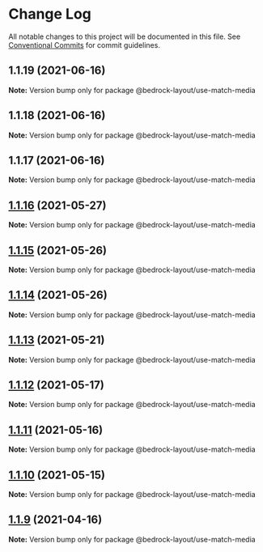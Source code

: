 # Change Log

All notable changes to this project will be documented in this file.
See [Conventional Commits](https://conventionalcommits.org) for commit guidelines.

## 1.1.19 (2021-06-16)

**Note:** Version bump only for package @bedrock-layout/use-match-media





## 1.1.18 (2021-06-16)

**Note:** Version bump only for package @bedrock-layout/use-match-media





## 1.1.17 (2021-06-16)

**Note:** Version bump only for package @bedrock-layout/use-match-media





## [1.1.16](https://github.com/Bedrock-Layouts/Bedrock/compare/@bedrock-layout/use-match-media@1.1.15...@bedrock-layout/use-match-media@1.1.16) (2021-05-27)

**Note:** Version bump only for package @bedrock-layout/use-match-media





## [1.1.15](https://github.com/Bedrock-Layouts/Bedrock/compare/@bedrock-layout/use-match-media@1.1.14...@bedrock-layout/use-match-media@1.1.15) (2021-05-26)

**Note:** Version bump only for package @bedrock-layout/use-match-media





## [1.1.14](https://github.com/Bedrock-Layouts/Bedrock/compare/@bedrock-layout/use-match-media@1.1.13...@bedrock-layout/use-match-media@1.1.14) (2021-05-26)

**Note:** Version bump only for package @bedrock-layout/use-match-media





## [1.1.13](https://github.com/Bedrock-Layouts/Bedrock/compare/@bedrock-layout/use-match-media@1.1.12...@bedrock-layout/use-match-media@1.1.13) (2021-05-21)

**Note:** Version bump only for package @bedrock-layout/use-match-media





## [1.1.12](https://github.com/Bedrock-Layouts/Bedrock/compare/@bedrock-layout/use-match-media@1.1.11...@bedrock-layout/use-match-media@1.1.12) (2021-05-17)

**Note:** Version bump only for package @bedrock-layout/use-match-media





## [1.1.11](https://github.com/Bedrock-Layouts/Bedrock/compare/@bedrock-layout/use-match-media@1.1.10...@bedrock-layout/use-match-media@1.1.11) (2021-05-16)

**Note:** Version bump only for package @bedrock-layout/use-match-media





## [1.1.10](https://github.com/Bedrock-Layouts/Bedrock/compare/@bedrock-layout/use-match-media@1.1.9...@bedrock-layout/use-match-media@1.1.10) (2021-05-15)

**Note:** Version bump only for package @bedrock-layout/use-match-media





## [1.1.9](https://github.com/Bedrock-Layouts/Bedrock/compare/@bedrock-layout/use-match-media@1.1.8...@bedrock-layout/use-match-media@1.1.9) (2021-04-16)

**Note:** Version bump only for package @bedrock-layout/use-match-media
